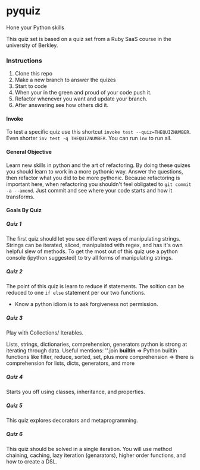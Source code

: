 # pyquiz
Hone your Python skills

This quiz set is based on a quiz set from a Ruby SaaS course in the university of Berkley.

### Instructions

1. Clone this repo
2. Make a new branch to answer the quizes
3. Start to code
4. When your in the green and proud of your code push it.
5. Refactor whenever you want and update your branch.
6. After answering see how others did it.

#### Invoke
To test a specific quiz use this shortcut `invoke test --quiz=THEQUIZNUMBER`.
Even shorter `inv test -q THEQUIZNUMBER`.
You can run `inv` to run all.

#### General Objective
Learn new skills in python and the art of refactoring.
By doing these quizes you should learn to work in a more pythonic way.
Answer the questions, then refactor what you did to be more pythonic.
Because refactoring is important here, when refactoring you shouldn't feel obligated 
to `git commit -a --amend`.
Just commit and see where your code starts and how it transforms.

#### Goals By Quiz

##### Quiz 1
The first quiz should let you see different ways of manipulating strings.
Strings can be iterated, sliced, manipulated with regex, and has it's own helpful slew of methods.
To get the most out of this quiz use a python console (ipython suggested) to  try all forms of manipulating strings.

##### Quiz 2
The point of this quiz is learn to reduce if statements.
The soltion can be reduced to one `if else` statement per our two functions.
* Know a python idiom is to ask forgiveness not permission.

##### Quiz 3
Play with Collections/ Iterables.

Lists, strings, dictionaries, comprehension, generators python is strong at iterating
through data.
Useful mentions:
    ''.join
    __builtin__ => Python builtin functions like filter, reduce, sorted, set, plus more
    comprehension => there is comprehension for lists, dicts, generators, and more

##### Quiz 4
Starts you off using classes, inheritance, and properties.

##### Quiz 5
This quiz explores decorators and metaprogramming.

##### Quiz 6
This quiz should be solved in a single iteration.
You will use method chaining, caching, lazy iteration (genarators), higher order
functions, and how to create a DSL.
